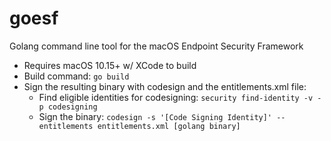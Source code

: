 # goesf
Golang command line tool for the macOS Endpoint Security Framework

- Requires macOS 10.15+ w/ XCode to build
- Build command: `go build`
- Sign the resulting binary with codesign and the entitlements.xml file:
  - Find eligible identities for codesigning: `security find-identity -v -p codesigning`
  - Sign the binary: `codesign -s '[Code Signing Identity]' --entitlements entitlements.xml [golang binary]`
